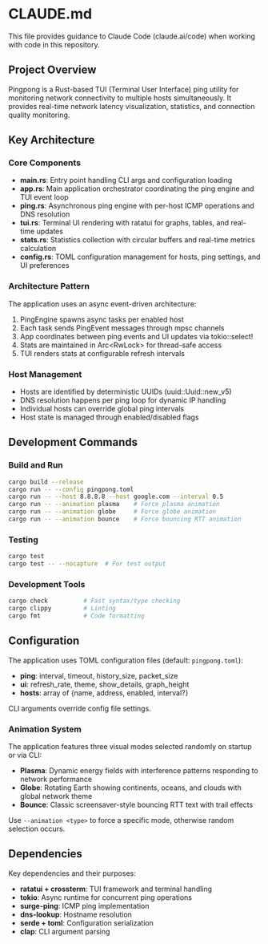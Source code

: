 # CLAUDE.md

This file provides guidance to Claude Code (claude.ai/code) when working with code in this repository.

## Project Overview

Pingpong is a Rust-based TUI (Terminal User Interface) ping utility for monitoring network connectivity to multiple hosts simultaneously. It provides real-time network latency visualization, statistics, and connection quality monitoring.

## Key Architecture

### Core Components
- **main.rs**: Entry point handling CLI args and configuration loading
- **app.rs**: Main application orchestrator coordinating the ping engine and TUI event loop
- **ping.rs**: Asynchronous ping engine with per-host ICMP operations and DNS resolution
- **tui.rs**: Terminal UI rendering with ratatui for graphs, tables, and real-time updates  
- **stats.rs**: Statistics collection with circular buffers and real-time metrics calculation
- **config.rs**: TOML configuration management for hosts, ping settings, and UI preferences

### Architecture Pattern
The application uses an async event-driven architecture:
1. PingEngine spawns async tasks per enabled host
2. Each task sends PingEvent messages through mpsc channels
3. App coordinates between ping events and UI updates via tokio::select!
4. Stats are maintained in Arc<RwLock<HashMap>> for thread-safe access
5. TUI renders stats at configurable refresh intervals

### Host Management
- Hosts are identified by deterministic UUIDs (uuid::Uuid::new_v5)
- DNS resolution happens per ping loop for dynamic IP handling
- Individual hosts can override global ping intervals
- Host state is managed through enabled/disabled flags

## Development Commands

### Build and Run
```bash
cargo build --release
cargo run -- --config pingpong.toml
cargo run -- --host 8.8.8.8 --host google.com --interval 0.5
cargo run -- --animation plasma    # Force plasma animation
cargo run -- --animation globe     # Force globe animation  
cargo run -- --animation bounce    # Force bouncing RTT animation
```

### Testing
```bash
cargo test
cargo test -- --nocapture  # For test output
```

### Development Tools
```bash
cargo check          # Fast syntax/type checking
cargo clippy         # Linting
cargo fmt            # Code formatting
```

## Configuration

The application uses TOML configuration files (default: `pingpong.toml`):
- **ping**: interval, timeout, history_size, packet_size
- **ui**: refresh_rate, theme, show_details, graph_height  
- **hosts**: array of {name, address, enabled, interval?}

CLI arguments override config file settings.

### Animation System
The application features three visual modes selected randomly on startup or via CLI:
- **Plasma**: Dynamic energy fields with interference patterns responding to network performance
- **Globe**: Rotating Earth showing continents, oceans, and clouds with global network theme
- **Bounce**: Classic screensaver-style bouncing RTT text with trail effects

Use `--animation <type>` to force a specific mode, otherwise random selection occurs.

## Dependencies

Key dependencies and their purposes:
- **ratatui + crossterm**: TUI framework and terminal handling
- **tokio**: Async runtime for concurrent ping operations
- **surge-ping**: ICMP ping implementation 
- **dns-lookup**: Hostname resolution
- **serde + toml**: Configuration serialization
- **clap**: CLI argument parsing